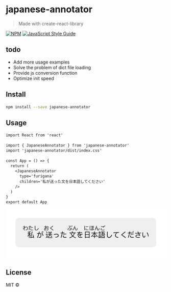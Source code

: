 # japanese-annotator

> Made with create-react-library

[![NPM](https://img.shields.io/npm/v/japanese-annotator.svg)](https://www.npmjs.com/package/japanese-annotator) [![JavaScript Style Guide](https://img.shields.io/badge/code_style-standard-brightgreen.svg)](https://standardjs.com)

## todo

- Add more usage examples
- Solve the problem of dict file loading
- Provide js conversion function
- Optimize init speed

## Install

```bash
npm install --save japanese-annotator
```

## Usage

```tsx
import React from 'react'

import { JapaneseAnnotator } from 'japanese-annotator'
import 'japanese-annotator/dist/index.css'

const App = () => {
  return (
    <JapaneseAnnotator
      type='furigana'
      children='私が送った文を日本語してください'
    />
  )
}
export default App
```

![alt text](https://raw.githubusercontent.com/leo-foo/japanese-annotator/main/public/demo.png)

## License

MIT © [](https://github.com/)
